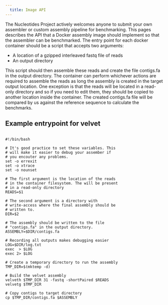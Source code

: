 ```yaml
---
  title: Image API
---
```


The Nucleotides Project actively welcomes anyone to submit your own assembler
or custom assembly pipeline for benchmarking. This pages describes the API that
a Docker assembly image should implement so that the assembler can be
benchmarked. The entry point for each docker container should be a script that
accepts two arguments:

  * A location of a gzipped interleaved fastq file of reads
  * An output directory

This script should then assemble these reads and create the file contigs.fa in
the output directory. The container can perform whichever actions are required
to assemble the reads as long the assembly is created in the target output
location. One exception is that the reads will be located in a read-only
directory and so if you need to edit them, they should be copied to another
location inside the container. The created contigs.fa file will be compared by
us against the reference sequence to calculate the benchmarks.

## Example entrypoint for velvet

~~~

#!/bin/bash

# It's good practice to set these variables. This
# will make it easier to debug your assember if
# you encouter any problems.
set -o errexit
set -o xtrace
set -o nounset

# The first argument is the location of the reads
# in the container filesystem. The will be present
# in a read-only directory
READS=$1

# The second argument is a directory with
# write-access where the final assembly should be
# written to.
DIR=$2

# The assembly should be written to the file
# "contigs.fa" in the output directory.
ASSEMBLY=$DIR/contigs.fa

# Recording all outputs makes debugging easier
LOG=$DIR/log.txt
exec  > $LOG
exec 2> $LOG

# Create a temporary directory to run the assembly
TMP_DIR=$(mktemp -d)

# Build the velvet assembly
velveth $TMP_DIR 31 -fastq -shortPaired $READS
velvetg $TMP_DIR

# Copy contigs to target directory
cp $TMP_DIR/contigs.fa $ASSEMBLY

~~~
